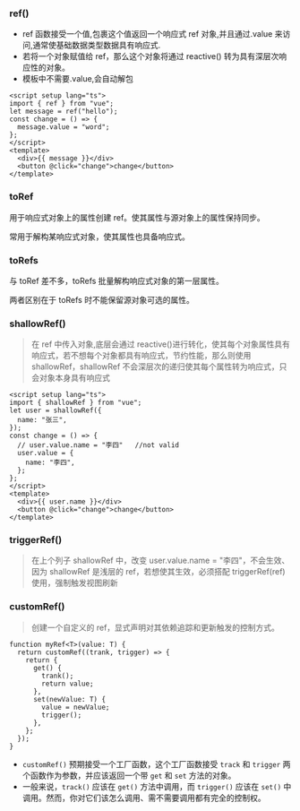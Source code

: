 ### ref()

- ref 函数接受一个值,包裹这个值返回一个响应式 ref 对象,并且通过.value 来访问,通常使基础数据类型数据具有响应式.
- 若将一个对象赋值给 ref，那么这个对象将通过 reactive() 转为具有深层次响应性的对象。
- 模板中不需要.value,会自动解包

```vue
<script setup lang="ts">
import { ref } from "vue";
let message = ref("hello");
const change = () => {
  message.value = "word";
};
</script>
<template>
  <div>{{ message }}</div>
  <button @click="change">change</button>
</template>
```

### toRef

用于响应式对象上的属性创建 ref。使其属性与源对象上的属性保持同步。

常用于解构某响应式对象，使其属性也具备响应式。

### toRefs

与 toRef 差不多，toRefs 批量解构响应式对象的第一层属性。

两者区别在于 toRefs 时不能保留源对象可选的属性。

### shallowRef()

> 在 ref 中传入对象,底层会通过 reactive()进行转化，使其每个对象属性具有响应式，若不想每个对象都具有响应式，节约性能，那么则使用 shallowRef，shallowRef 不会深层次的递归使其每个属性转为响应式，只会对象本身具有响应式

```vue
<script setup lang="ts">
import { shallowRef } from "vue";
let user = shallowRef({
  name: "张三",
});
const change = () => {
  // user.value.name = "李四"   //not valid
  user.value = {
    name: "李四",
  };
};
</script>
<template>
  <div>{{ user.name }}</div>
  <button @click="change">change</button>
</template>
```

### triggerRef()

> 在上个列子 shallowRef 中，改变 user.value.name = "李四"，不会生效、因为 shallowRef 是浅层的 ref，若想使其生效，必须搭配 triggerRef(ref)使用，强制触发视图刷新

### customRef()

> 创建一个自定义的 ref，显式声明对其依赖追踪和更新触发的控制方式。

```vue
function myRef<T>(value: T) {
  return customRef((trank, trigger) => {
    return {
      get() {
        trank();
        return value;
      },
      set(newValue: T) {
        value = newValue;
        trigger();
      },
    };
  });
}
```

- `customRef()` 预期接受一个工厂函数，这个工厂函数接受 `track` 和 `trigger` 两个函数作为参数，并应该返回一个带 `get` 和 `set` 方法的对象。
- 一般来说，`track()` 应该在 `get()` 方法中调用，而 `trigger()` 应该在 `set()` 中调用。然而，你对它们该怎么调用、需不需要调用都有完全的控制权。
